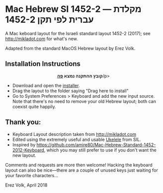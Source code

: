 # Mac Hebrew SI 1452-2 ― מקלדת עברית לפי תקן 1452-2

A Mac keboard layout for the Israeli standard layout 1452-2 (2017); see http://mikladot.com for what's new.

Adapted from the standard MacOS Hebrew layout by Erez Volk.

## Installation Instructions

<p align="center" direction="rtl"><b>קובץ ההתקנה נמצא <a href="Hebrew%20SI%201452-2.dmg?raw=true">פה</a></b>/p>

- Download and open the [installer](Hebrew%20SI%201452-2.dmg?raw=true).
- Drag the layout to the folder saying "Drag here to install"
- Go to System Preferences > Keyboard and add the new input source. Note that there's 
  no need to remove your old Hebrew layout; both can coexist quite happily.

## Thank you:
- Keyboard Layout description taken from http://mikladot.com
- Edited using the extremely useful and usable [Ukelele](http://scripts.sil.org/cms/scripts/page.php?site_id=nrsi&id=ukelele) from SIL.
- Inspired by https://github.com/amire80/Mac-Hebrew-Standard-1452-2012-Keyboard, which you may still prefer to use if you don't want the new layout.

Comments and requests are more then welcome!
Hacking the keyboard layout can also be nice―there are a couple of unused keys just waiting for your favorite characters...

Erez Volk, April 2018


